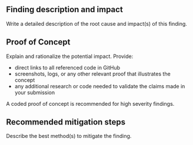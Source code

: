 ## Finding description and impact

Write a detailed description of the root cause and impact(s) of this finding.

## Proof of Concept

Explain and rationalize the potential impact. Provide:
- direct links to all referenced code in GitHub
- screenshots, logs, or any other relevant proof that illustrates the concept
- any additional research or code needed to validate the claims made in your submission

A coded proof of concept is recommended for high severity findings.

## Recommended mitigation steps

Describe the best method(s) to mitigate the finding.
